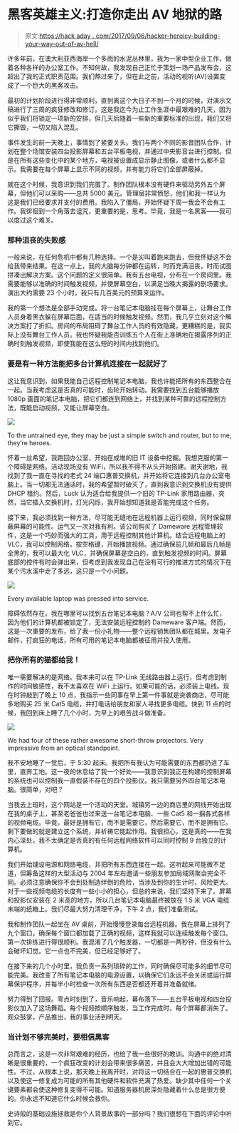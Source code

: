 # 黑客英雄主义:打造你走出 AV 地狱的路

> 原文:[https://hack aday . com/2017/09/06/hacker-heroicy-building-your-way-out-of-av-hell/](https://hackaday.com/2017/09/06/hacker-heroism-building-your-way-out-of-av-hell/)

许多年前，在澳大利亚西海岸一个多雨的水泥丛林里，我为一家中型企业工作，做着各种各样的办公室工作。不知何故，我发现自己正忙于策划一场产品发布会，这超出了我的正式职责范围。我们熬过来了，但在此之前，活动的视听(AV)设置变成了一个巨大的黑客攻击。

最初的计划阶段进行得非常顺利，直到离这个大日子不到一个月的时候，对演示文稿进行了三周的疯狂修改和修订。这是我迄今为止工作生涯中最艰难的几天，因为似乎我们将锁定一项新的安排，但几天后随着一些新的重要标准的出现，我们又将它撕毁，一切又陷入混乱。

事件发生的前一天晚上，事情到了紧要关头。我们与两个不同的影音团队合作，计划在整个场馆安装四台投影屏幕和五台平板电视，并通过中央影音台进行控制。但是在所有这些变化中的某个地方，电视被设置成显示静止图像，或者什么都不显示。我需要在每个屏幕上显示不同的视频，并有能力将它们全部屏蔽掉。

就在这个时候，我意识到我们完蛋了。制作团队根本没有硬件来驱动另外五个屏幕，但他们可以采购——总共 5000 美元。管理层非常愤怒，他们和我一样认为这是我们已经要求并支付的费用。我陷入了僵局，开始怀疑下周一我会不会有工作。我徘徊到一个角落去诅咒，更重要的是，思考。毕竟，我是一名黑客——我可以度过这个难关。

### 那种沮丧的失败感

一般来说，在任何危机中都有几种选择。一个是尖叫着跑来跑去，但我怀疑这不会给我带来结果。在这一点上，我的大脑每分钟都在运转，时而充满沮丧，时而试图拼凑出解决方案。这个问题的定义很简单。我有五台电视，分布在一个房间里。我需要能够以准确的时间触发视频，并使屏幕空白，以满足当晚大揭露的剧场要求。演出大约需要 23 个小时，我只有几百美元的预算来运作。

我的第一个想法是全部手动完成。将一台笔记本电脑挂在每个屏幕上，让舞台工作人员身着黑衣躲在屏幕后面，在适当的时候触发视频。然而，我几乎立刻对这个解决方案打了折扣。房间的布局阻碍了舞台工作人员的有效隐藏，更糟糕的是，我实际上没有舞台工作人员。我也怀疑我能否训练五个人在街上准确地在揭露序列的正确时刻触发视频，即使我能在这么短的时间内找到他们。

### 要是有一种方法能把多台计算机连接在一起就好了

这让我意识到，如果我能自己远程控制笔记本电脑，我也许能把所有的东西整合在一起。当我考虑这是否真的可能时，齿轮开始转动。我需要找到五台能够播放 1080p 画面的笔记本电脑，把它们都连到网络上，并找到某种可靠的远程控制方法，既能启动视频，又能让屏幕空白。

![](../Images/b5498fd191898fe045de8ee8744bb020.png)

To the untrained eye, they may be just a simple switch and router, but to me, they’re heroes.

怀着一丝希望，我跑回办公室，开始在成堆的旧 IT 设备中挖掘。我想克服的第一个障碍是网络。活动现场没有 WiFi，所以我不得不从头开始搭建。谢天谢地，我找到了我一直在寻找的老式 24 端口惠普交换机，并开始将它连接到几台办公室电脑上。当一切都无法通话时，我的希望暂时破灭了，直到我意识到交换机没有提供 DHCP 租约。然后，Luck 认为适合给我提供一个旧的 TP-Link 家用路由器，突然，当它插入交换机时，灯光闪烁，我开始想知道我是否能完成这个任务。

接下来，我必须找到一种方法，尽可能无缝地在远程机器上运行视频，同时保留屏蔽屏幕的可能性。运气又一次对我有利。该公司购买了 Dameware 远程管理软件，这是一个巧妙而强大的工具，用于远程控制其他计算机。结合远程电脑上的 VLC，我可以控制网络，按空格键，开始播放视频。通过确保前几帧和最后几帧是全黑的，我可以最大化 VLC，并确保屏幕是空白的，直到触发视频的时间。屏幕底部的控件有时会弹出来，但考虑到我发现自己在没有可行的推进方式的情况下在某个污水溪中走了多远，这只是一个小问题。

![](../Images/164547ce67595a6cbcc80d239c0b42b1.png)

Every available laptop was pressed into service.

障碍依然存在。我在哪里可以找到五台笔记本电脑？A/V 公司也帮不上什么忙，因为他们的计算机都被锁定了，无法安装远程控制的 Dameware 客户端。然而，这是一次重要的发布，给了我一份小礼物——整个远程销售团队都在城里。发电子邮件，打疯狂的电话，所有可用的笔记本电脑都被征用并投入使用。

### 把你所有的猫都给我！

唯一需要解决的是网络。我本来可以在 TP-Link 无线路由器上运行，但考虑到制作的时间敏感性，我不太喜欢在 WiFi 上运行。如果可能的话，必须装上电线。现在时钟敲到了晚上 10 点，我指示一些同事在早上第一件事就是突袭商店，尽可能多地购买 25 米 Cat5 电缆，并打电话给朋友和家人寻找更多电缆。快到 11 点的时候，我回到床上睡了几个小时，为早上的艰苦战斗做准备。

![](../Images/940ae2724dcddd42e1de3dc3702a1f54.png)

We had four of these rather awesome short-throw projectors. Very impressive from an optical standpoint.

我不安地睡了一觉后，于 5:30 起床。我把所有我认为可能需要的东西都扔进了车里，直奔工地。这一夜的休息给了我一个好处——我意识到我正在构建的控制屏幕的系统也可以控制我一直假装不存在的四个投影仪。我只需要另外四台笔记本电脑。很简单，对吧？

当我去上班时，这个网站是一个活动的天堂。城镇另一边的商店里的网线开始出现在我的桌子上，甚至老爸爸也过来送一台笔记本电脑、一些 Cat5 和一捆各式各样的视频电缆。毕竟，最好是拥有它，而不是需要它，然后需要它，而不是拥有它。剩下要做的就是建立这个系统，并祈祷它能起作用。我很担心，这是真的——在我内心深处，我不太确定是否真的有任何远程网络软件可以同时控制 9 台独立的计算机。

我们开始铺设电源和网络电缆，并把所有东西连接在一起。这听起来可能微不足道，但筹备这样的大型活动与 2004 年左右邀请一些朋友参加局域网聚会完全不同。必须注意确保你不会到处制造绊倒的危险，当涉及到你的生计时，风险更大。对于一些视频电缆的长度有一些小小的担心，但总的来说，我们坚持下来了。屏幕和投影仪安装在 2 米高的地方，所以几台笔记本电脑最终被放在 1.5 米 VGA 电缆末端的纸箱上。我们尽最大努力清理干净，下午 2 点，我们准备测试。

我和制作团队一起坐在 AV 桌前，开始慢慢登录每台远程机器。我在屏幕上排列了九个窗口，确保每个窗口都加载了正确的视频，这样我就可以连续触发每个窗口。第一次排练进行得很顺利。我混淆了几个触发器，一切都是一两秒钟，但没有什么会破坏幻觉。它一点也不完美，但已经足够好了。

在接下来的几个小时里，我负责一系列琐碎的工作，同时确保尽可能多的细节尽可能完美。我改变了所有笔记本电脑的电源设置，以确保它们永远不会关闭或运行屏幕保护程序，并每半小时检查一次所有东西是否都还开着并准备就绪。

努力得到了回报。零点时刻到了，音乐响起，幕布落下——五台平板电视和四台投影仪加入了这场舞蹈。每个视频按顺序触发，当工作完成时，每个屏幕都消失了。观众鼓掌，产品推出，我的事业活到明天。

### 当计划不够完美时，要相信黑客

总而言之，这是一次非常艰难的经历，也给了我一些很好的教训。沟通中的绝对清晰是很重要的，一个疯狂改变的计划会带来很多痛苦，并且会大大增加出错的可能性。不过，从根本上说，那天晚上我离开时，对将这一切结合在一起的惠普交换机以及使这一修复成为可能的所有其他硬件和软件充满了热爱。缺少其中任何一个关键要素都会使这种修复变得不可能。知道服务器机房深处隐藏着什么总是很方便的。你永远不知道它什么时候会救你。

史诗般的基础设施拯救是你个人背景故事的一部分吗？我们很想在下面的评论中听到它。